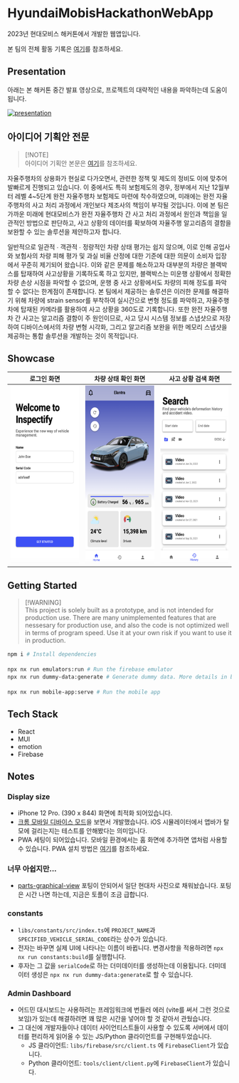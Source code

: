 # HyundaiMobisHackathonWebApp

2023년 현대모비스 해커톤에서 개발한 웹앱입니다.

본 팀의 전체 활동 기록은 [여기](https://tidal-star-7e8.notion.site/1950db1c342b48d2b2c73cafc643ec16?pvs=4)를 참조하세요.

## Presentation

아래는 본 해커톤 중간 발표 영상으로, 프로젝트의 대략적인 내용을 파악하는데 도움이 됩니다.

[![presentation](https://img.youtube.com/vi/CbKnctSjMjM/0.jpg)](https://www.youtube.com/watch?v=CbKnctSjMjM)

## 아이디어 기획안 전문

> [!NOTE]\
> 아이디어 기획안 본문은 [여기](https://docs.google.com/document/d/1Z-Hhk-sO52H874Xqhh9mCVpcY0QspD_g/edit?usp=sharing&ouid=104524476247909893342&rtpof=true&sd=true)를 참조하세요.

자율주행차의 상용화가 현실로 다가오면서, 관련한 정책 및 제도의 정비도 이에 맞추어 발빠르게 진행되고 있습니다. 이 중에서도 특히 보험제도의 경우, 정부에서 지난 12월부터 레벨 4~5단계 완전 자율주행차 보험제도 마련에 착수하였으며, 미래에는 완전 자율주행차의 사고 처리 과정에서 개인보다 제조사의 책임이 부각될 것입니다. 이에 본 팀은 가까운 미래에 현대모비스가 완전 자율주행차 간 사고 처리 과정에서 원인과 책임을 일관적인 방법으로 판단하고, 사고 상황의 데이터를 확보하여 자율주행 알고리즘의 결함을 보완할 수 있는 솔루션을 제안하고자 합니다.

일반적으로 일관적 ∙ 객관적 ∙ 정량적인 차량 상태 평가는 쉽지 않으며, 이로 인해 공업사와 보험사의 차량 피해 평가 및 과실 비율 산정에 대한 기준에 대한 의문이 소비자 입장에서 꾸준히 제기되어 왔습니다. 이와 같은 문제를 해소하고자 대부분의 차량은 블랙박스를 탑재하여 사고상황을 기록하도록 하고 있지만, 블랙박스는 미운행 상황에서 정확한 차량 손상 시점을 파악할 수 없으며, 운행 중 사고 상황에서도 차량의 피해 정도를 파악할 수 없다는 한계점이 존재합니다. 본 팀에서 제공하는 솔루션은 이러한 문제를 해결하기 위해 차량에 strain sensor를 부착하여 실시간으로 변형 정도를 파악하고, 자율주행차에 탑재된 카메라를 활용하여 사고 상황을 360도로 기록합니다. 또한 완전 자율주행차 간 사고는 알고리즘 결함이 주 원인이므로, 사고 당시 시스템 정보를 스냅샷으로 저장하여 디바이스에서의 차량 변형 시각화, 그리고 알고리즘 보완을 위한 메모리 스냅샷을 제공하는 통합 솔루션을 개발하는 것이 목적입니다.

## Showcase

로그인 화면 | 차량 상태 확인 화면 | 사고 상황 검색 화면
--- | --- | ---
<img src="./examples/login-page.png" height="400"> | <img src="./examples/main-page.png" height="400"> | <img src="./examples/search-page.png" height="400">

## Getting Started

> [!WARNING]\
> This project is solely built as a prototype, and is not intended for production use.
> There are many unimplemented features that are nessesary for production use,
> and also the code is not optimized well in terms of program speed.
> Use it at your own risk if you want to use it in production.

```bash
npm i # Install dependencies

npx nx run emulators:run # Run the firebase emulator
npx nx run dummy-data:generate # Generate dummy data. More details in below.

npx nx run mobile-app:serve # Run the mobile app
```

## Tech Stack

- React
- MUI
- emotion
- Firebase

## Notes

### Display size

- iPhone 12 Pro. (390 x 844) 화면에 최적화 되어있습니다.
- [크롬 모바일 디바이스 모드](https://www.browserstack.com/guide/view-mobile-version-of-website-on-chrome)을 보면서 개발했습니다. iOS 시뮬레이터에서 앱바가 탈모에 걸리는지는 테스트를 안해봤다는 의미입니다.
- PWA 세팅이 되어있습니다. 모바일 환경에서는 홈 화면에 추가하면 앱처럼 사용할 수 있습니다. PWA 설치 방법은 [여기](https://www.cdc.gov/niosh/mining/content/hearingloss/installPWA.html)를 참조하세요.

### 너무 아쉽지만...

- [parts-graphical-view](https://github.com/junwha0511/parts-graphical-view) 포팅이 안되어서 일단 현대차 사진으로 채워놨습니다. 포팅은 시간 나면 하는데, 지금은 토플이 조금 급합니다.

### constants

- `libs/constants/src/index.ts`에 `PROJECT_NAME`과 `SPECIFIED_VEHICLE_SERIAL_CODE`라는 상수가 있습니다. 
- 전자는 바꾸면 실제 UI에 나타나는 이름이 바뀝니다. 변경사항을 적용하려면 `npx nx run constants:build`를 실행합니다.
- 후자는 그 값을 `serialCode`로 하는 더미데이터를 생성하는데 이용됩니다. 더미데이터 생성은 `npx nx run dummy-data:generate`로 할 수 있습니다.

### Admin Dashboard

- 어드민 대시보드는 사용하려는 프레임워크에 번들러 에러 (vite를 써서 그런 것으로 보임)가 있는데 해결하려면 꽤 많은 시간을 넣어야 할 것 같아서 관뒀습니다.
- 그 대신에 개발자들이나 데이터 사이언티스트들이 사용할 수 있도록 서버에서 데이터를 편리하게 읽어올 수 있는 JS/Python 클라이언트를 구현해두었습니다.
  - JS 클라이언트: `libs/firebase/src/client.ts` 에 `FirebaseClient`가 있습니다.
  - Python 클라이언트: `tools/client/client.py`에 `FirebaseClient`가 있습니다.
